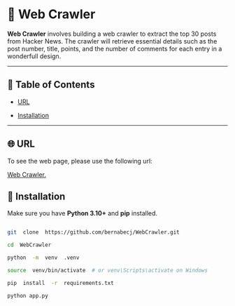 # 🐍 Web Crawler

**Web Crawler** involves building a web crawler to extract the top 30 posts from Hacker News. The crawler will retrieve essential details such as the post number, title, points, and the number of comments for each entry in a wonderfull design.

---

## 🧭 Table of Contents

-   [URL](#URL)

-   [Installation](#installation)

---

## 🌐 URL

To see the web page, please use the following url:

[Web Crawler.]()

## 🚀 Installation

Make sure you have **Python 3.10+** and **pip** installed.

```bash

git  clone  https://github.com/bernabecj/WebCrawler.git

cd  WebCrawler

python  -m  venv  .venv

source  venv/bin/activate  # or venv\Scripts\activate on Windows

pip  install  -r  requirements.txt

python app.py
```
